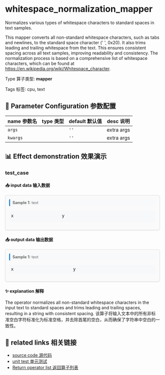 # whitespace_normalization_mapper

Normalizes various types of whitespace characters to standard spaces in text samples.

This mapper converts all non-standard whitespace characters, such as tabs and newlines,
to the standard space character (' ', 0x20). It also trims leading and trailing
whitespace from the text. This ensures consistent spacing across all text samples,
improving readability and consistency. The normalization process is based on a
comprehensive list of whitespace characters, which can be found at
https://en.wikipedia.org/wiki/Whitespace_character.

Type 算子类型: **mapper**

Tags 标签: cpu, text

## 🔧 Parameter Configuration 参数配置
| name 参数名 | type 类型 | default 默认值 | desc 说明 |
|--------|------|--------|------|
| `args` |  | `''` | extra args |
| `kwargs` |  | `''` | extra args |

## 📊 Effect demonstration 效果演示
### test_case

#### 📥 input data 输入数据
<div class="sample-card" style="border:1px solid #ddd; padding:12px; margin:8px 0; border-radius:6px; background:#fafafa; box-shadow:0 1px 3px rgba(0,0,0,0.1);"><div class="sample-header" style="background:#f8f9fa; padding:4px 8px; margin-bottom:6px; border-radius:3px; font-size:0.9em; color:#666; border-left:3px solid #007acc;"><strong>Sample 1:</strong> text</div><pre style="padding:6px; background:#f6f8fa; border-radius:4px; overflow-x:auto; white-space:pre; word-wrap:normal;">x 	              　​‌‍⁠￼y</pre></div>

#### 📤 output data 输出数据
<div class="sample-card" style="border:1px solid #ddd; padding:12px; margin:8px 0; border-radius:6px; background:#fafafa; box-shadow:0 1px 3px rgba(0,0,0,0.1);"><div class="sample-header" style="background:#f8f9fa; padding:4px 8px; margin-bottom:6px; border-radius:3px; font-size:0.9em; color:#666; border-left:3px solid #007acc;"><strong>Sample 1:</strong> text</div><pre style="padding:6px; background:#f6f8fa; border-radius:4px; overflow-x:auto; white-space:pre; word-wrap:normal;">x                       y</pre></div>

#### ✨ explanation 解释
The operator normalizes all non-standard whitespace characters in the input text to standard spaces and trims leading and trailing spaces, resulting in a string with consistent spacing.
该算子将输入文本中的所有非标准空白字符标准化为标准空格，并去除首尾的空白，从而确保了字符串中空白的一致性。


## 🔗 related links 相关链接
- [source code 源代码](../../../data_juicer/ops/mapper/whitespace_normalization_mapper.py)
- [unit test 单元测试](../../../tests/ops/mapper/test_whitespace_normalization_mapper.py)
- [Return operator list 返回算子列表](../../Operators.md)
